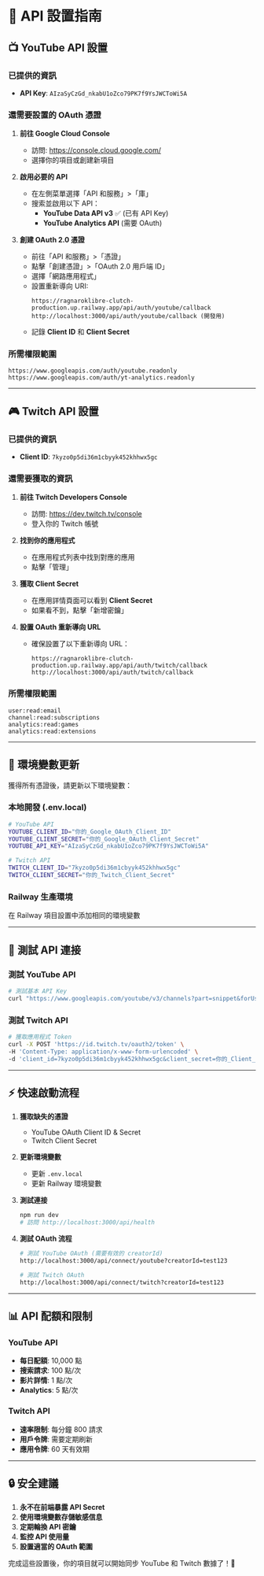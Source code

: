 # 🔑 API 設置指南

## 📺 YouTube API 設置

### 已提供的資訊
- **API Key**: `AIzaSyCzGd_nkabU1oZco79PK7f9YsJWCToWi5A`

### 還需要設置的 OAuth 憑證

1. **前往 Google Cloud Console**
   - 訪問: https://console.cloud.google.com/
   - 選擇你的項目或創建新項目

2. **啟用必要的 API**
   - 在左側菜單選擇「API 和服務」>「庫」
   - 搜索並啟用以下 API：
     - **YouTube Data API v3** ✅ (已有 API Key)
     - **YouTube Analytics API** (需要 OAuth)

3. **創建 OAuth 2.0 憑證**
   - 前往「API 和服務」>「憑證」
   - 點擊「創建憑證」>「OAuth 2.0 用戶端 ID」
   - 選擇「網路應用程式」
   - 設置重新導向 URI:
     ```
     https://ragnaroklibre-clutch-production.up.railway.app/api/auth/youtube/callback
     http://localhost:3000/api/auth/youtube/callback (開發用)
     ```
   - 記錄 **Client ID** 和 **Client Secret**

### 所需權限範圍
```
https://www.googleapis.com/auth/youtube.readonly
https://www.googleapis.com/auth/yt-analytics.readonly
```

---

## 🎮 Twitch API 設置

### 已提供的資訊
- **Client ID**: `7kyzo0p5di36m1cbyyk452khhwx5gc`

### 還需要獲取的資訊

1. **前往 Twitch Developers Console**
   - 訪問: https://dev.twitch.tv/console
   - 登入你的 Twitch 帳號

2. **找到你的應用程式**
   - 在應用程式列表中找到對應的應用
   - 點擊「管理」

3. **獲取 Client Secret**
   - 在應用詳情頁面可以看到 **Client Secret**
   - 如果看不到，點擊「新增密鑰」

4. **設置 OAuth 重新導向 URL**
   - 確保設置了以下重新導向 URL：
     ```
     https://ragnaroklibre-clutch-production.up.railway.app/api/auth/twitch/callback
     http://localhost:3000/api/auth/twitch/callback
     ```

### 所需權限範圍
```
user:read:email
channel:read:subscriptions
analytics:read:games
analytics:read:extensions
```

---

## 🔧 環境變數更新

獲得所有憑證後，請更新以下環境變數：

### 本地開發 (.env.local)
```bash
# YouTube API
YOUTUBE_CLIENT_ID="你的_Google_OAuth_Client_ID"
YOUTUBE_CLIENT_SECRET="你的_Google_OAuth_Client_Secret"
YOUTUBE_API_KEY="AIzaSyCzGd_nkabU1oZco79PK7f9YsJWCToWi5A"

# Twitch API  
TWITCH_CLIENT_ID="7kyzo0p5di36m1cbyyk452khhwx5gc"
TWITCH_CLIENT_SECRET="你的_Twitch_Client_Secret"
```

### Railway 生產環境
在 Railway 項目設置中添加相同的環境變數

---

## 🧪 測試 API 連接

### 測試 YouTube API
```bash
# 測試基本 API Key
curl "https://www.googleapis.com/youtube/v3/channels?part=snippet&forUsername=GoogleDevelopers&key=AIzaSyCzGd_nkabU1oZco79PK7f9YsJWCToWi5A"
```

### 測試 Twitch API
```bash
# 獲取應用程式 Token
curl -X POST 'https://id.twitch.tv/oauth2/token' \
-H 'Content-Type: application/x-www-form-urlencoded' \
-d 'client_id=7kyzo0p5di36m1cbyyk452khhwx5gc&client_secret=你的_Client_Secret&grant_type=client_credentials'
```

---

## ⚡ 快速啟動流程

1. **獲取缺失的憑證**
   - YouTube OAuth Client ID & Secret
   - Twitch Client Secret

2. **更新環境變數**
   - 更新 `.env.local`
   - 更新 Railway 環境變數

3. **測試連接**
   ```bash
   npm run dev
   # 訪問 http://localhost:3000/api/health
   ```

4. **測試 OAuth 流程**
   ```bash
   # 測試 YouTube OAuth (需要有效的 creatorId)
   http://localhost:3000/api/connect/youtube?creatorId=test123
   
   # 測試 Twitch OAuth
   http://localhost:3000/api/connect/twitch?creatorId=test123
   ```

---

## 📊 API 配額和限制

### YouTube API
- **每日配額**: 10,000 點
- **搜索請求**: 100 點/次
- **影片詳情**: 1 點/次
- **Analytics**: 5 點/次

### Twitch API
- **速率限制**: 每分鐘 800 請求
- **用戶令牌**: 需要定期刷新
- **應用令牌**: 60 天有效期

---

## 🔒 安全建議

1. **永不在前端暴露 API Secret**
2. **使用環境變數存儲敏感信息**
3. **定期輪換 API 密鑰**
4. **監控 API 使用量**
5. **設置適當的 OAuth 範圍**

完成這些設置後，你的項目就可以開始同步 YouTube 和 Twitch 數據了！🚀
